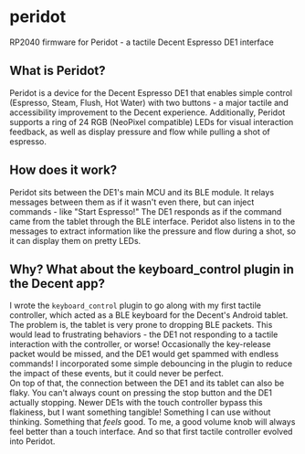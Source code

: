 # peridot
RP2040 firmware for Peridot - a tactile Decent Espresso DE1 interface

## What is Peridot?
Peridot is a device for the Decent Espresso DE1 that enables simple control (Espresso, Steam, Flush, Hot Water) with two buttons - a major tactile and accessibility improvement to the Decent experience.
Additionally, Peridot supports a ring of 24 RGB (NeoPixel compatible) LEDs for visual interaction feedback, as well as display pressure and flow while pulling a shot of espresso.

## How does it work?
Peridot sits between the DE1's main MCU and its BLE module. It relays messages between them as if it wasn't even there, but can inject commands - like "Start Espresso!" The DE1 responds as if the command came from the tablet through the BLE interface. Peridot also listens in to the messages to extract information like the pressure and flow 
during a shot, so it can display them on pretty LEDs.

## Why? What about the keyboard_control plugin in the Decent app?
I wrote the `keyboard_control` plugin to go along with my first tactile controller, which acted as a BLE keyboard for the Decent's Android tablet. The problem is, 
the tablet is very prone to dropping BLE packets. This would lead to frustrating behaviors - the DE1 not responding to a tactile interaction with the controller, 
or worse! Occasionally the key-release packet would be missed, and the DE1 would get spammed with endless commands! I incorporated some simple debouncing in the 
plugin to reduce the impact of these events, but it could never be perfect.  
On top of that, the connection between the DE1 and its tablet can also be flaky. You can't always count on pressing the stop button and the DE1 actually stopping. Newer 
DE1s with the touch controller bypass this flakiness, but I want something tangible! Something I can use without thinking. Something that _feels_ good. To me, 
a good volume knob will always feel better than a touch interface. And so that first tactile controller evolved into Peridot.
